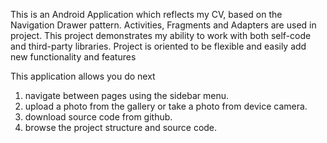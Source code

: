 This is an Android Application which reflects my CV, based on the Navigation Drawer pattern. Activities, Fragments and Adapters are used in project. This project demonstrates my ability to work with both self-code and third-party libraries. Project is oriented to be flexible and easily add new functionality and features

This application allows you do next

1. navigate between pages using the sidebar menu.
2. upload a photo from the gallery or take a photo from device camera.
3. download source code from github.
4. browse the project structure and source code.
